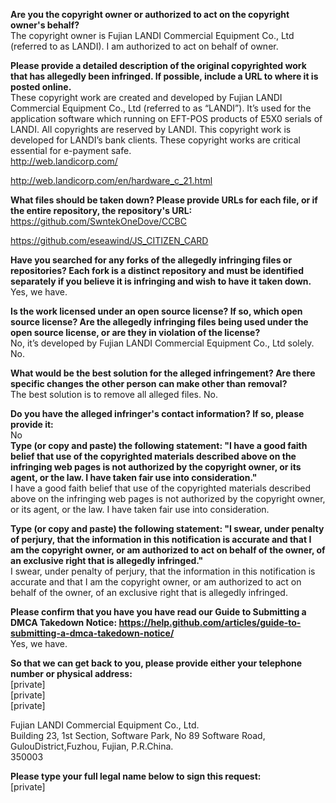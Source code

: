 **Are you the copyright owner or authorized to act on the copyright owner's behalf?**  
The copyright owner is Fujian LANDI Commercial Equipment Co., Ltd (referred to as LANDI). I am authorized to act on behalf of owner.  
  
**Please provide a detailed description of the original copyrighted work that has allegedly been infringed. If possible, include a URL to where it is posted online.**  
These copyright work are created and developed by Fujian LANDI Commercial Equipment Co., Ltd (referred to as “LANDI”). It’s used for the application software which running on EFT-POS products of E5X0 serials of LANDI. All copyrights are reserved by LANDI. This copyright work is developed for LANDI’s bank clients. These copyright works are critical essential for e-payment safe.  
http://web.landicorp.com/  
  
http://web.landicorp.com/en/hardware_c_21.html  
  
**What files should be taken down? Please provide URLs for each file, or if the entire repository, the repository's URL:**  
https://github.com/SwntekOneDove/CCBC  
  
https://github.com/eseawind/JS_CITIZEN_CARD  
  
**Have you searched for any forks of the allegedly infringing files or repositories? Each fork is a distinct repository and must be identified separately if you believe it is infringing and wish to have it taken down.**  
Yes, we have.  
  
**Is the work licensed under an open source license? If so, which open source license? Are the allegedly infringing files being used under the open source license, or are they in violation of the license?**  
No, it’s developed by Fujian LANDI Commercial Equipment Co., Ltd solely. No.  
  
**What would be the best solution for the alleged infringement? Are there specific changes the other person can make other than removal?**  
The best solution is to remove all alleged files. No.  
  
**Do you have the alleged infringer's contact information? If so, please provide it:**  
No  
**Type (or copy and paste) the following statement: "I have a good faith belief that use of the copyrighted materials described above on the infringing web pages is not authorized by the copyright owner, or its agent, or the law. I have taken fair use into consideration."**  
I have a good faith belief that use of the copyrighted materials described above on the infringing web pages is not authorized by the copyright owner, or its agent, or the law. I have taken fair use into consideration.  
  
**Type (or copy and paste) the following statement: "I swear, under penalty of perjury, that the information in this notification is accurate and that I am the copyright owner, or am authorized to act on behalf of the owner, of an exclusive right that is allegedly infringed."**  
I swear, under penalty of perjury, that the information in this notification is accurate and that I am the copyright owner, or am authorized to act on behalf of the owner, of an exclusive right that is allegedly infringed.  
  
**Please confirm that you have you have read our Guide to Submitting a DMCA Takedown Notice: https://help.github.com/articles/guide-to-submitting-a-dmca-takedown-notice/**  
Yes, we have.  
  
**So that we can get back to you, please provide either your telephone number or physical address:**  
[private]  
[private]  
[private]  
  
Fujian LANDI Commercial Equipment Co., Ltd.  
Building 23, 1st Section, Software Park, No 89 Software Road, GulouDistrict,Fuzhou, Fujian, P.R.China.  
350003  
  
**Please type your full legal name below to sign this request:**  
[private]  
